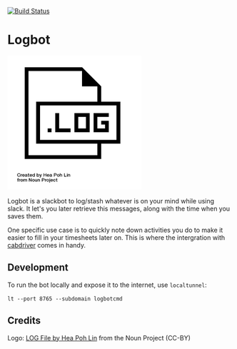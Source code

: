 [![Build Status](https://travis-ci.org/metaodi/logbot.svg?branch=master)](https://travis-ci.org/metaodi/logbot)

Logbot
=======

![Logbot Logo](https://github.com/metaodi/logbot/raw/master/log_logo_small.png "Logbot Logo")

Logbot is a slackbot to log/stash whatever is on your mind while using slack.
It let's you later retrieve this messages, along with the time when you saves them.

One specific use case is to quickly note down activities you do to make it easier to fill in your timesheets later on.
This is where the intergration with [cabdriver](https://github.com/metaodi/cabdriver) comes in handy.

## Development

To run the bot locally and expose it to the internet, use `localtunnel`:

```
lt --port 8765 --subdomain logbotcmd
```


## Credits

Logo: [LOG File by Hea Poh Lin](https://thenounproject.com/term/log-file/896964/) from the Noun Project (CC-BY)
